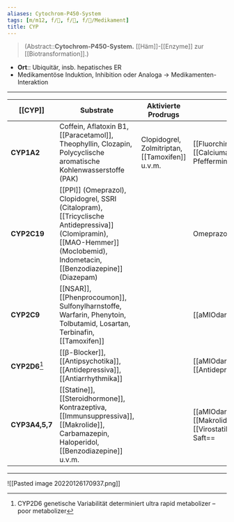 ```yaml
---
aliases: Cytochrom-P450-System
tags: [m/m12, f/💩, f/🧪, f/💊/Medikament]
title: CYP
---
```

> (Abstract::**Cytochrom-P450-System.** [[Häm]]-[[Enzyme]] zur [[Biotransformation]].)
- **Ort**:: Ubiquitär, insb. hepatisches ER
- Medikamentöse Induktion, Inhibition oder Analoga → Medikamenten-Interaktion

---
| [[CYP]]        | Substrate                                                                                                                                                               | Aktivierte Prodrugs                         | Inhibitoren                                                                                        | Induktoren                                                                                              |     |
| -------------- | ----------------------------------------------------------------------------------------------------------------------------------------------------------------------- | ------------------------------------------- | -------------------------------------------------------------------------------------------------- | ------------------------------------------------------------------------------------------------------- | --- |
| **CYP1A2**     | Coffein, Aflatoxin B1, [[Paracetamol]], Theophyllin, Clozapin, Polycyclische aromatische Kohlenwasserstoffe (PAK)                                                       | Clopidogrel, Zolmitriptan, [[Tamoxifen]] u.v.m. | [[Fluorchinolone]], Fluvoxamin, [[Calciumantagonisten\|Verapamil]], Pfefferminze, ==Grapefruit==   | PAK ([[Rauchen]]), ==[[Rifampicin]]==, Clotrimazol, [[PPI\|Omeprazol]], ==Johanniskraut==, Brokkoli, [[Insulin]] |     |
| **CYP2C19**    | [[PPI]] (Omeprazol), Clopidogrel, SSRI (Citalopram), [[Tricyclische Antidepressiva]] (Clomipramin), [[MAO-Hemmer]] (Moclobemid), Indometacin, [[Benzodiazepine]] (Diazepam) |                                             | Omeprazol, [[Azole]]                                                                  | Prednisolon, Carbamazepin, [[Rifampicin]]                                                                           |     |
| **CYP2C9**     | [[NSAR]], [[Phenprocoumon]], Sulfonylharnstoffe, Warfarin, Phenytoin, Tolbutamid, Losartan, Terbinafin, [[Tamoxifen]]                                                                                                                          |                                             | [[aMIOdaron]], ==[[Azole]]==                                                              | ==[[Rifampicin]]==                                                                                      |     |
| **CYP2D6**[^1]     | [[β-Blocker]], [[Antipsychotika]], [[Antidepressiva]], [[Antiarrhythmika]]                                                                                              |                                             | [[aMIOdaron]], [[Antipsychotika]], [[Antidepressiva]], [[MCP]]                                     | [[Rifampicin]], Dexamethason                                                                            |     |
| **CYP3A4,5,7** | [[Statine]], [[Steroidhormone]], Kontrazeptiva, [[Immunsuppressiva]], [[Makrolide]], Carbamazepin, Haloperidol, [[Benzodiazepine]] u.v.m.                               |                                             | [[aMIOdaron]], [[Azole]], [[Makrolide]], [[HIV]]-[[Virostatika]], ==Grapefruit-Saft== | ==Carbamazepin==, [[Rifampicin]], Johanniskraut                                                         |     |

---
![[Pasted image 20220126170937.png]]

[^1]: CYP2D6 genetische Variabilität determiniert ultra rapid metabolizer – poor metabolizer